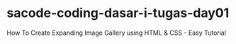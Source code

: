 # sacode-coding-dasar-i-tugas-day01
How To Create Expanding Image Gallery using HTML &amp; CSS - Easy Tutorial
